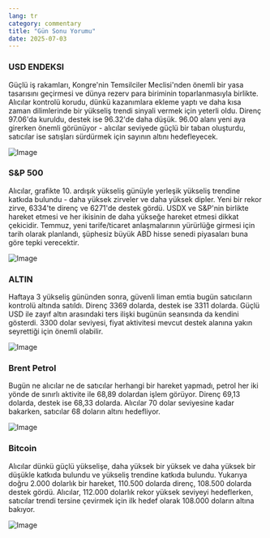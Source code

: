 ```yaml
---
lang: tr
category: commentary
title: "Gün Sonu Yorumu"
date: 2025-07-03
---
```


### USD ENDEKSI

Güçlü iş rakamları, Kongre'nin Temsilciler Meclisi'nden önemli bir yasa tasarısını geçirmesi ve dünya rezerv para biriminin toparlanmasıyla birlikte. Alıcılar kontrolü korudu, dünkü kazanımlara ekleme yaptı ve daha kısa zaman dilimlerinde bir yükseliş trendi sinyali vermek için yeterli oldu. Direnç 97.06'da kuruldu, destek ise 96.32'de daha düşük. 96.00 alanı yeni aya girerken önemli görünüyor - alıcılar seviyede güçlü bir taban oluşturdu, satıcılar ise satışları sürdürmek için sayının altını hedefleyecek.

![Image](https://markleighedu.github.io/img/Jul-2025/03-Jul-2025/usdindex.jpg)

### S&P 500

Alıcılar, grafikte 10. ardışık yükseliş günüyle yerleşik yükseliş trendine katkıda bulundu - daha yüksek zirveler ve daha yüksek dipler. Yeni bir rekor zirve, 6334'te direnç ve 6271'de destek gördü. USDX ve S&P'nin birlikte hareket etmesi ve her ikisinin de daha yükseğe hareket etmesi dikkat çekicidir. Temmuz, yeni tarife/ticaret anlaşmalarının yürürlüğe girmesi için tarih olarak planlandı, şüphesiz büyük ABD hisse senedi piyasaları buna göre tepki verecektir.

![Image](https://markleighedu.github.io/img/Jul-2025/03-Jul-2025/sp500.jpg)

### ALTIN

Haftaya 3 yükseliş gününden sonra, güvenli liman emtia bugün satıcıların kontrolü altında satıldı. Direnç 3369 dolarda, destek ise 3311 dolarda. Güçlü USD ile zayıf altın arasındaki ters ilişki bugünün seansında da kendini gösterdi. 3300 dolar seviyesi, fiyat aktivitesi mevcut destek alanına yakın seyrettiği için önemli olabilir.

![Image](https://markleighedu.github.io/img/Jul-2025/03-Jul-2025/gold.jpg)

### Brent Petrol

Bugün ne alıcılar ne de satıcılar herhangi bir hareket yapmadı, petrol her iki yönde de sınırlı aktivite ile 68,89 dolardan işlem görüyor. Direnç 69,13 dolarda, destek ise 68,33 dolarda. Alıcılar 70 dolar seviyesine kadar bakarken, satıcılar 68 doların altını hedefliyor.

![Image](https://markleighedu.github.io/img/Jul-2025/03-Jul-2025/brentoil.jpg)

### Bitcoin

Alıcılar dünkü güçlü yükselişe, daha yüksek bir yüksek ve daha yüksek bir düşükle katkıda bulundu ve yükseliş trendine katkıda bulundu. Yukarıya doğru 2.000 dolarlık bir hareket, 110.500 dolarda direnç, 108.500 dolarda destek gördü. Alıcılar, 112.000 dolarlık rekor yüksek seviyeyi hedeflerken, satıcılar trendi tersine çevirmek için ilk hedef olarak 108.000 doların altına bakıyor.

![Image](https://markleighedu.github.io/img/Jul-2025/03-Jul-2025/bitcoin.jpg)

